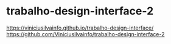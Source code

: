 # trabalho-design-interface-2

https://viniciusilvainfo.github.io/trabalho-design-interface/ https://github.com/Viniciusilvainfo/trabalho-design-interface-2
